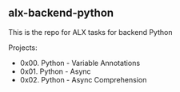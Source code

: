 ## alx-backend-python
This is the repo for ALX tasks for backend Python

Projects:
- 0x00. Python - Variable Annotations
- 0x01. Python - Async
- 0x02. Python - Async Comprehension
